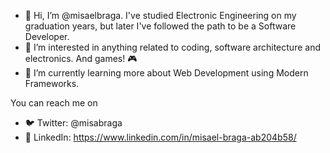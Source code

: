 - 👋 Hi, I’m @misaelbraga. I've studied Electronic Engineering on my graduation years, but later I've followed the path to be a Software Developer.
- 👀 I’m interested in anything related to coding, software architecture and electronics. And games! 🎮
- 🌱 I’m currently learning more about Web Development using Modern Frameworks.

You can reach me on 
- 🐦 Twitter: @misabraga
- 💼 LinkedIn: https://www.linkedin.com/in/misael-braga-ab204b58/
